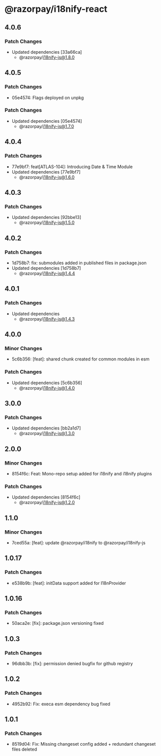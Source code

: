 # @razorpay/i18nify-react

## 4.0.6

### Patch Changes

- Updated dependencies [33a66ca]
  - @razorpay/i18nify-js@1.8.0

## 4.0.5

### Patch Changes

- 05e4574: Flags deployed on unpkg

### Patch Changes

- Updated dependencies [05e4574]
  - @razorpay/i18nify-js@1.7.0

## 4.0.4

### Patch Changes

- 77e9bf7: feat[ATLAS-104]: Introducing Date & Time Module
- Updated dependencies [77e9bf7]
  - @razorpay/i18nify-js@1.6.0

## 4.0.3

### Patch Changes

- Updated dependencies [92bbe13]
  - @razorpay/i18nify-js@1.5.0

## 4.0.2

### Patch Changes

- 1d758b7: fix: submodules added in published files in package.json
- Updated dependencies [1d758b7]
  - @razorpay/i18nify-js@1.4.4

## 4.0.1

### Patch Changes

- Updated dependencies
  - @razorpay/i18nify-js@1.4.3

## 4.0.0

### Minor Changes

- 5c6b356: [feat]: shared chunk created for common modules in esm

### Patch Changes

- Updated dependencies [5c6b356]
  - @razorpay/i18nify-js@1.4.0

## 3.0.0

### Patch Changes

- Updated dependencies [bb2a1d7]
  - @razorpay/i18nify-js@1.3.0

## 2.0.0

### Minor Changes

- 8154f6c: Feat: Mono-repo setup added for i18nify and i18nify plugins

### Patch Changes

- Updated dependencies [8154f6c]
  - @razorpay/i18nify-js@1.2.0

## 1.1.0

### Minor Changes

- 7ced55a: [feat]: update @razorpay/i18nify to @razorpay/i18nify-js

## 1.0.17

### Patch Changes

- e538b9b: [feat]: initData support added for I18nProvider

## 1.0.16

### Patch Changes

- 50aca2e: [fix]: package.json versioning fixed

## 1.0.3

### Patch Changes

- 96dbb3b: [fix]: permission denied bugfix for github registry

## 1.0.2

### Patch Changes

- 4952b92: Fix: execa esm dependency bug fixed

## 1.0.1

### Patch Changes

- 8519d04: Fix: Missing changeset config added + redundant changeset files deleted
